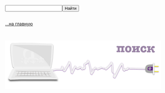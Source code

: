<div class="navi"><nav id="navi"><!-- js --></nav></div>
<div class="ya-site-form ya-site-form_inited_no" data-bem="{&quot;action&quot;:&quot;http://a374.ru/search&quot;,&quot;arrow&quot;:false,&quot;bg&quot;:&quot;transparent&quot;,&quot;fontsize&quot;:16,&quot;fg&quot;:&quot;#000000&quot;,&quot;language&quot;:&quot;ru&quot;,&quot;logo&quot;:&quot;rb&quot;,&quot;publicname&quot;:&quot;Искать на a374.ru&quot;,&quot;suggest&quot;:true,&quot;target&quot;:&quot;_self&quot;,&quot;tld&quot;:&quot;ru&quot;,&quot;type&quot;:2,&quot;usebigdictionary&quot;:true,&quot;searchid&quot;:2664336,&quot;input_fg&quot;:&quot;#666666&quot;,&quot;input_bg&quot;:&quot;#ffffff&quot;,&quot;input_fontStyle&quot;:&quot;italic&quot;,&quot;input_fontWeight&quot;:&quot;bold&quot;,&quot;input_placeholder&quot;:&quot;???&quot;,&quot;input_placeholderColor&quot;:&quot;#000000&quot;,&quot;input_borderColor&quot;:&quot;#66cc00&quot;}"><form action="https://yandex.ru/search/site/" method="get" target="_self" accept-charset="utf-8"><input type="hidden" name="searchid" value="2664336"/><input type="hidden" name="l10n" value="ru"/><input type="hidden" name="reqenc" value=""/><input type="search" name="text" value=""/><input type="submit" value="Найти"/></form></div><style type="text/css">.ya-page_js_yes .ya-site-form_inited_no { display: none; }</style><script type="text/javascript">(function(w,d,c){var s=d.createElement('script'),h=d.getElementsByTagName('script')[0],e=d.documentElement;if((' '+e.className+' ').indexOf(' ya-page_js_yes ')===-1){e.className+=' ya-page_js_yes';}s.type='text/javascript';s.async=true;s.charset='utf-8';s.src=(d.location.protocol==='https:'?'https:':'http:')+'//site.yandex.net/v2.0/js/all.js';h.parentNode.insertBefore(s,h);(w[c]||(w[c]=[])).push(function(){Ya.Site.Form.init()})})(window,document,'yandex_site_callbacks');</script>

<div id="ya-site-results" data-bem="{&quot;tld&quot;: &quot;ru&quot;,&quot;language&quot;: &quot;ru&quot;,&quot;encoding&quot;: &quot;&quot;,&quot;htmlcss&quot;: &quot;1.x&quot;,&quot;updatehash&quot;: true}"></div><script type="text/javascript">(function(w,d,c){var s=d.createElement('script'),h=d.getElementsByTagName('script')[0];s.type='text/javascript';s.async=true;s.charset='utf-8';s.src=(d.location.protocol==='https:'?'https:':'http:')+'//site.yandex.net/v2.0/js/all.js';h.parentNode.insertBefore(s,h);(w[c]||(w[c]=[])).push(function(){Ya.Site.Results.init();})})(window,document,'yandex_site_callbacks');</script>

<br>

[…на главную](/)

<br>

<script src="assets/js/navi.js"></script>

![img](assets/svg/comp-search.svg)


